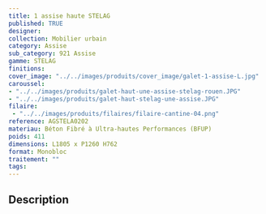 ```yaml
---
title: 1 assise haute STELAG
published: TRUE
designer: 
collection: Mobilier urbain
category: Assise
sub_category: 921 Assise
gamme: STELAG
finitions: 
cover_image: "../../images/produits/cover_image/galet-1-assise-L.jpg"
caroussel: 
- "../../images/produits/galet-haut-une-assise-stelag-rouen.JPG"
- "../../images/produits/galet-haut-stelag-une-assise.JPG"
filaire: 
 - "../../images/produits/filaires/filaire-cantine-04.png"
reference: AGSTELA0202
materiau: Béton Fibré à Ultra-hautes Performances (BFUP)
poids: 411
dimensions: L1805 x P1260 H762
format: Monobloc
traitement: ""
tags: 
---
```


## Description
